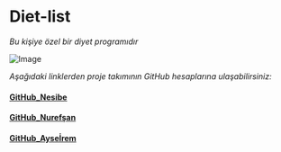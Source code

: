 # Diet-list
*Bu kişiye özel bir diyet programıdır*

![Image](https://www.yapikredi.com.tr/medium/image/saglikli-beslenme_66586/view)


*Aşağıdaki linklerden proje takımının GitHub hesaplarına ulaşabilirsiniz:*

#### [GitHub_Nesibe](https://github.com/nesibecitakk)
#### [GitHub_Nurefşan](https://github.com/nurefsansavash1)
#### [GitHub_Ayseİrem](https://github.com/ayseire)

